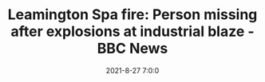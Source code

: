---
"title": "Leamington Spa fire: Person missing after explosions at industrial blaze - BBC News"
"date": "2021-8-27 7:0:0"
"feed_name": "GOOGLENEWSINDUSTRIAL"
"feed_website": "https://news.google.com/search?q=industrial%2Bincident&hl=en-US&gl=US&ceid=US:en"
"feed_rss": "https://news.google.com/rss/search?q=industrial%2Bincident&hl=en-US&gl=US&ceid=US:en"
"link": "https://www.bbc.com/news/uk-england-coventry-warwickshire-58357327"
"file": "_posts/2021-1-1-2b246762750cfb882544c9556e6e25d6b3d18820.md"
"accident": "1"
"drilling": "1"
"dead": "0"
"injured": "0"
---